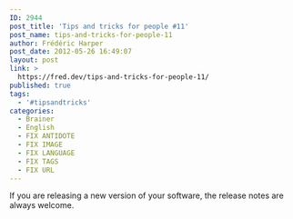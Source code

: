 ```yaml
---
ID: 2944
post_title: 'Tips and tricks for people #11'
post_name: tips-and-tricks-for-people-11
author: Frédéric Harper
post_date: 2012-05-26 16:49:07
layout: post
link: >
  https://fred.dev/tips-and-tricks-for-people-11/
published: true
tags:
  - '#tipsandtricks'
categories:
  - Brainer
  - English
  - FIX ANTIDOTE
  - FIX IMAGE
  - FIX LANGUAGE
  - FIX TAGS
  - FIX URL
---
```

If you are releasing a new version of your software, the release notes are always welcome.